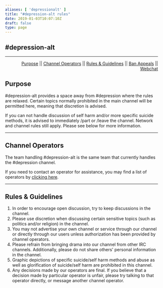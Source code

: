 ```yaml
---
aliases: [ 'depressionalt' ]
title: "#depression-alt rules"
date: 2019-01-03T10:07:10Z
draft: false
type: page
---
```


## <a name="top">#depression-alt</a>
<hr>

<div align="right" float="right" padding-right="3px" margin="0">
<a href="#purpose">Purpose</a>  ||  <a href="#ops">Channel Operators</a>  ||  <a href="#guidelines">Rules & Guidelines</a>  ||  <a href="https://www.reddit.com/r/SnoonetDepression/">Ban Appeals</a>  || <a href="https://kiwiirc.com/client/irc.snoonet.org/depression-alt" title="Webchat">Webchat</a>
</div>

## <h2><a name="#purpose">Purpose</a></h2>
#depression-alt provides a space away from #depression where the rules are relaxed. Certain topics normally prohibited in the main channel will be permitted here, meaning that discretion is advised.

If you can not handle discussion of self harm and/or more specific suicide methods, it is advised to immediately /part or /leave the channel. Network and channel rules still apply. Please see below for more information.

<hr>

## <a name="#ops">Channel Operators</a>
The team handling #depression-alt is the same team that currently handles the #depression channel.

If you need to contact an operator for assistance, you may find a list of operators by <a href="https://www.snoonet.org/depression#ops">clicking here</a>.

<hr>

## <a name="#guidelines">Rules & Guidelines</a>
1. In order to encourage open discussion, try to keep discussions in the channel.
2. Please use discretion when discussing certain sensitive topics (such as politics and/or religion) in the channel.
3. You may not advertise your own channel or service through our channel or directly through our users unless authorization has been provided by channel operators.
4. Please refrain from bringing drama into our channel from other IRC channels. Additionally, please do not share others' personal information in the channel.
5. Graphic depictions of specific suicide/self harm methods and abuse as well as glorification of suicide/self harm are prohibited in this channel.
6. Any decisions made by our operators are final. If you believe that a decision made by particular operator is unfair, please try talking to that operator directly, or message another channel operator.

